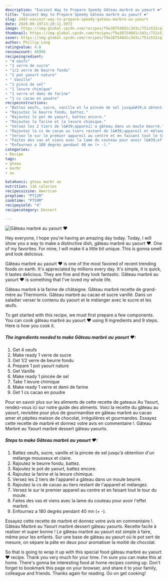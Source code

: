 ```yaml
---
description: "Easiest Way to Prepare Speedy Gâteau marbré au yaourt ❤"
title: "Easiest Way to Prepare Speedy Gâteau marbré au yaourt ❤"
slug: 2442-easiest-way-to-prepare-speedy-gateau-marbre-au-yaourt
date: 2020-09-19T13:28:11.597Z
image: https://img-global.cpcdn.com/recipes/f9a387540d1c343c/751x532cq70/gateau-marbre-au-yaourt-❤-photo-principale-de-la-recette.jpg
thumbnail: https://img-global.cpcdn.com/recipes/f9a387540d1c343c/751x532cq70/gateau-marbre-au-yaourt-❤-photo-principale-de-la-recette.jpg
cover: https://img-global.cpcdn.com/recipes/f9a387540d1c343c/751x532cq70/gateau-marbre-au-yaourt-❤-photo-principale-de-la-recette.jpg
author: Phillip Long
ratingvalue: 4.8
reviewcount: 46996
recipeingredient:
- "4 oeufs"
- "1 verre de sucre"
- "1/2 verre de beurre fondu"
- "1 pot yaourt nature"
- " Vanille"
- "1 pince de sel"
- "1 levure chimique"
- "1 verre et demi de farine"
- "1 cs cacao en poudre"
recipeinstructions:
- "Battez oeufs, sucre, vanille et la pincée de sel jusqu&#39;à obtention d&#39;un mélange mousseux et claire."
- "Rajoutez le beurre fondu, battez."
- "Rajoutez le pot de yaourt, battez encore."
- "Rajoutez la farine et la levure chimique."
- "Versez les 2 tiers de l&#39;appareil a gâteau dans un moule beurré."
- "Rajoutez la cs de cacao au tiers restant de l&#39;appareil et mélangez."
- "Versez le sur le premier appareil au centre et en faisant tout le tour du moule."
- "Faites des vas et viens avec la lame du couteau pour avoir l&#39;effet marbré."
- "Enfournez a 180 degrés pendant 40 mn (+ -)."
categories:
- Recipe
tags:
- gteau
- marbr
- au

katakunci: gteau marbr au 
nutrition: 116 calories
recipecuisine: American
preptime: "PT12M"
cooktime: "PT59M"
recipeyield: "4"
recipecategory: Dessert

---
```



![Gâteau marbré au yaourt ❤](https://img-global.cpcdn.com/recipes/f9a387540d1c343c/751x532cq70/gateau-marbre-au-yaourt-❤-photo-principale-de-la-recette.jpg)

Hey everyone, I hope you're having an amazing day today. Today, I will show you a way to make a distinctive dish, gâteau marbré au yaourt ❤. One of my favorites. For mine, I will make it a little bit unique. This is gonna smell and look delicious.

Gâteau marbré au yaourt ❤ is one of the most favored of recent trending foods on earth. It's appreciated by millions every day. It's simple, it is quick, it tastes delicious. They are fine and they look fantastic. Gâteau marbré au yaourt ❤ is something that I've loved my whole life.

Gâteau marbré à la farine de châtaigne. Gâteau marbré recette de grand-mère au Thermomix. Gâteau marbré au cacao et sucre vanillé. Dans un saladier verser le contenu du yaourt et le mélanger avec le sucre et les œufs.


To get started with this recipe, we must first prepare a few components. You can cook gâteau marbré au yaourt ❤ using 9 ingredients and 9 steps. Here is how you cook it.

<!--inarticleads1-->

##### The ingredients needed to make Gâteau marbré au yaourt ❤:

1. Get 4 oeufs
1. Make ready 1 verre de sucre
1. Get 1/2 verre de beurre fondu
1. Prepare 1 pot yaourt nature
1. Get  Vanille
1. Make ready 1 pincée de sel
1. Take 1 levure chimique
1. Make ready 1 verre et demi de farine
1. Get 1 cs cacao en poudre


Pour en savoir plus sur les aliments de cette recette de gateaux Au Yaourt, rendez-vous ici sur notre guide des aliments. Voici la recette du gâteau au yaourt, revisitée pour plus de gourmandise en gâteau marbré au cacao amer et pépites maison de chocolat, irrégulières et gourmandes. Essayez cette recette de marbré et donnez votre avis en commentaire !. Gâteau Marbré au Yaourt marbré dessert gâteau yaourts. 

<!--inarticleads2-->

##### Steps to make Gâteau marbré au yaourt ❤:

1. Battez oeufs, sucre, vanille et la pincée de sel jusqu&#39;à obtention d&#39;un mélange mousseux et claire.
1. Rajoutez le beurre fondu, battez.
1. Rajoutez le pot de yaourt, battez encore.
1. Rajoutez la farine et la levure chimique.
1. Versez les 2 tiers de l&#39;appareil a gâteau dans un moule beurré.
1. Rajoutez la cs de cacao au tiers restant de l&#39;appareil et mélangez.
1. Versez le sur le premier appareil au centre et en faisant tout le tour du moule.
1. Faites des vas et viens avec la lame du couteau pour avoir l&#39;effet marbré.
1. Enfournez a 180 degrés pendant 40 mn (+ -).


Essayez cette recette de marbré et donnez votre avis en commentaire !. Gâteau Marbré au Yaourt marbré dessert gâteau yaourts. Recette facile à realiser et super bonne ! Le gâteau marbré au yaourt est simple à faire, même pour les enfants. Sur une base de gâteau au yaourt où le pot sert de mesure, on sépare la pâte en deux pour aromatiser la moitié de chocolat. 

So that is going to wrap it up with this special food gâteau marbré au yaourt ❤ recipe. Thank you very much for your time. I'm sure you can make this at home. There's gonna be interesting food at home recipes coming up. Don't forget to bookmark this page on your browser, and share it to your family, colleague and friends. Thanks again for reading. Go on get cooking!
